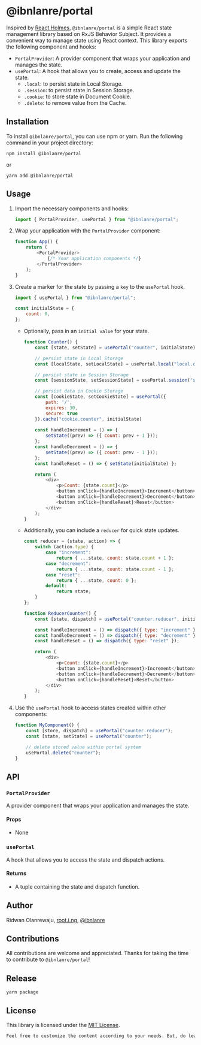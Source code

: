 # @ibnlanre/portal

Inspired by [React Holmes](https://github.com/devx-os/react-holmes), `@ibnlanre/portal` is a simple React state management library based on RxJS Behavior Subject. It provides a convenient way to manage state using React context. This library exports the following component and hooks:

- `PortalProvider`: A provider component that wraps your application and manages the state.
- `usePortal`: A hook that allows you to create, access and update the state.
    - `.local`: to persist state in Local Storage.
    - `.session`: to persist state in Session Storage.
    - `.cookie`: to store state in Document Cookie.
    - `.delete`: to remove value from the Cache.

## Installation

To install `@ibnlanre/portal`, you can use npm or yarn. Run the following command in your project directory:

```shell
npm install @ibnlanre/portal
```

or 

```shell
yarn add @ibnlanre/portal
```

## Usage

1. Import the necessary components and hooks:

    ```js
    import { PortalProvider, usePortal } from "@ibnlanre/portal";
    ```

2. Wrap your application with the `PortalProvider` component:

    ```js
    function App() {
        return (
            <PortalProvider>
                {/* Your application components */}
            </PortalProvider>
        );
    }
    ```

3. Create a marker for the state by passing a `key` to the `usePortal` hook.
    
    ```js
    import { usePortal } from "@ibnlanre/portal";

    const initialState = { 
        count: 0,
    };
    ```

    - Optionally, pass in an `initial value` for your state.

        ```js
        function Counter() {
            const [state, setState] = usePortal("counter", initialState);

            // persist state in Local Storage
            const [localState, setLocalState] = usePortal.local("local.counter", initialState);

            // persist state in Session Storage
            const [sessionState, setSessionState] = usePortal.session("session.counter", initialState);

            // persist data in Cookie Storage
            const [cookieState, setCookieState] = usePortal({
                path: '/',
                expires: 30,
                secure: true
            }).cache("cookie.counter", initialState)
                
            const handleIncrement = () => { 
                setState((prev) => ({ count: prev + 1 }));
            };
            const handleDecrement = () => { 
                setState((prev) => ({ count: prev - 1 }));
            };
            const handleReset = () => { setState(initialState) };

            return (
                <div>
                    <p>Count: {state.count}</p>
                    <button onClick={handleIncrement}>Increment</button>
                    <button onClick={handleDecrement}>Decrement</button>
                    <button onClick={handleReset}>Reset</button>
                </div>
            );
        }
        ```

    - Additionally, you can include a `reducer` for quick state updates.

        ```js
        const reducer = (state, action) => {
            switch (action.type) {
                case "increment":
                    return { ...state, count: state.count + 1 };
                case "decrement":
                    return { ...state, count: state.count - 1 };
                case "reset":
                    return { ...state, count: 0 };
                default:
                    return state;
            }
        };

        function ReducerCounter() {
            const [state, dispatch] = usePortal("counter.reducer", initialState, reducer);

            const handleIncrement = () => dispatch({ type: "increment" });
            const handleDecrement = () => dispatch({ type: "decrement" });
            const handleReset = () => dispatch({ type: "reset" });

            return (
                <div>
                    <p>Count: {state.count}</p>
                    <button onClick={handleIncrement}>Increment</button>
                    <button onClick={handleDecrement}>Decrement</button>
                    <button onClick={handleReset}>Reset</button>
                </div>
            );
        }
        ```

4. Use the `usePortal` hook to access states created within other components:

    ```js
    function MyComponent() {
        const [store, dispatch] = usePortal("counter.reducer");
        const [state, setState] = usePortal("counter");

        // delete stored value within portal system
        usePortal.delete("counter");
    }
    ```

## API

### `PortalProvider`
A provider component that wraps your application and manages the state.

#### Props
- None

### `usePortal`
A hook that allows you to access the state and dispatch actions.

#### Returns
- A tuple containing the state and dispatch function.

## Author

Ridwan Olanrewaju, [root.i.ng](https://www.root.i.ng), [@ibnlanre](https://linkedin.com/in/ibnlanre)

## Contributions

All contributions are welcome and appreciated. Thanks for taking the time to contribute to `@ibnlanre/portal`!

## Release

```shell
yarn package
```

## License

This library is licensed under the [MIT License](https://opensource.org/licenses/MIT).

```txt
Feel free to customize the content according to your needs. But, do leave a shoutout. Thanks 😊.
```